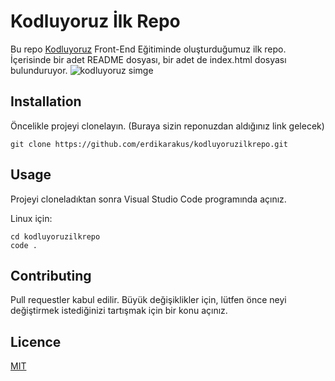 # Kodluyoruz İlk Repo
Bu repo [Kodluyoruz](https://www.kodluyoruz.org/)  Front-End Eğitiminde oluşturduğumuz ilk repo. İçerisinde bir adet README dosyası, bir adet de index.html dosyası bulunduruyor.
![kodluyoruz simge](https://miro.medium.com/max/3150/2*TZeK0kyHTRHVv3gUi8BtQg.png)
## Installation
Öncelikle projeyi clonelayın. (Buraya sizin reponuzdan aldığınız link gelecek) 
```git 
git clone https://github.com/erdikarakus/kodluyoruzilkrepo.git
```
## Usage
Projeyi cloneladıktan sonra Visual Studio Code programında açınız.

Linux için:
```linux
cd kodluyoruzilkrepo
code .
```
## Contributing
Pull requestler kabul edilir. Büyük değişiklikler için, lütfen önce neyi değiştirmek istediğinizi tartışmak için bir konu açınız.
## Licence
[MIT](https://choosealicense.com/licenses/mit/)